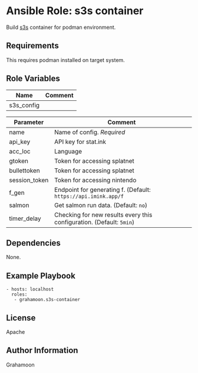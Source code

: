 Ansible Role: s3s container
=========

Build [s3s](https://github.com/frozenpandaman/s3s) container for podman environment.

Requirements
------------

This requires podman installed on target system.

Role Variables
--------------

|Name|Comment|
|----|----|
|s3s_config||List of s3s config. Parameter details are below. (Default: [])|

|Parameter|Comment|
|----|----|
|name|Name of config. *Required*|
|api_key|API key for stat.ink|
|acc_loc|Language|
|gtoken|Token for accessing splatnet|
|bullettoken|Token for accessing splatnet|
|session_token|Token for accessing nintendo|
|f_gen|Endpoint for generating f. (Default: `https://api.imink.app/f`|
|salmon|Get salmon run data. (Default: `no`)|
|timer_delay|Checking for new results every this configuration. (Default: `5min`)|

Dependencies
------------

None.

Example Playbook
----------------

```
- hosts: localhost
  roles:
   - grahamoon.s3s-container
```

License
-------

Apache

Author Information
------------------

Grahamoon

